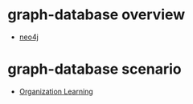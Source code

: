 # graph-database overview

  - [neo4j](neo4j/neo4j.md)

# graph-database scenario

  - [Organization Learning](https://neo4j.com/graphgist/organization-learning )

  